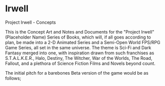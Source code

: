 # Irwell
Project Irwell - Concepts

This is the Concept Art and Notes and Documents for the "Project Irwell" (Placeholder Name) Series of Books, which will, if all goes according to plan, be made into a 2-D Animated Series and a Semi-Open World FPS/RPG Game Series, all set in the same universe.
The theme is Sci-Fi and Dark Fantasy merged into one, with inspiration drawn from such franchises as S.T.A.L.K.E.R., Halo, Destiny, The Witcher, War of the Worlds, The Road, Fallout, and a plethora of Science Fiction Films and Novels beyond count.

The initial pitch for a barebones Beta version of the game would be as follows;
